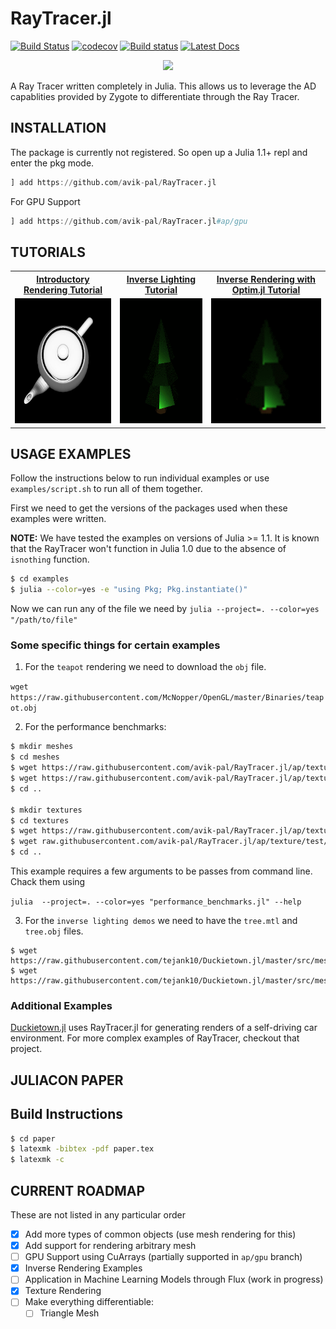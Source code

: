 # RayTracer.jl

[![Build Status](https://travis-ci.com/avik-pal/RayTracer.jl.svg?branch=master)](https://travis-ci.com/avik-pal/RayTracer.jl)
[![codecov](https://codecov.io/gh/avik-pal/RayTracer.jl/branch/master/graph/badge.svg)](https://codecov.io/gh/avik-pal/RayTracer.jl)
[![Build status](https://ci.appveyor.com/api/projects/status/887v1miv7ig4mod2?svg=true)](https://ci.appveyor.com/project/avik-pal/raytracer-jl) 
[![Latest Docs](https://img.shields.io/badge/docs-latest-blue.svg)](https://avik-pal.github.io/RayTracer.jl/dev/)

<p align="center">
    <img src="docs/src/assets/udem1.gif">
</p>

A Ray Tracer written completely in Julia. This allows us to leverage the AD capablities provided
by Zygote to differentiate through the Ray Tracer.

## INSTALLATION

The package is currently not registered. So open up a Julia 1.1+ repl and enter the pkg mode.

```julia
] add https://github.com/avik-pal/RayTracer.jl
```

For GPU Support

```julia
] add https://github.com/avik-pal/RayTracer.jl#ap/gpu
```

## TUTORIALS

<div align="center">
  <table>
    <tr>
      <th style="text-align:center">
        <a href="examples/teapot_rendering.jl">Introductory Rendering Tutorial</a>
      </th>
      <th style="text-align:center">
        <a href="example/inverse_lighting.jl">Inverse Lighting Tutorial</a>
      </th>
      <th style="text-align:center">
        <a href="example/optim_compatibility.jl">Inverse Rendering with Optim.jl Tutorial</a>
      </th>
    </tr>
    <tr>
      <td align="center">
        <a href="examples/teapot_rendering.jl">
          <img border="0" src="paper/images/render/teapot_top.jpg" width="200" height="200">
        </a>
      </td>
      <td align="center">
        <a href="examples/inverse_lighting.jl">
          <img border="0" src="docs/src/assets/inv_lighting.gif" width="200" height="200">
        </a>
      </td>
      <td align="center">
        <a href="examples/optim_compatibility.jl">
          <img border="0" src="docs/src/assets/inv_lighting_optim.gif" width="200" height="200">
        </a>
      </td>
    </tr>
  </table>
</div>

## USAGE EXAMPLES

Follow the instructions below to run individual examples or use
`examples/script.sh` to run all of them together.

First we need to get the versions of the packages used when these
examples were written.

**NOTE:** We have tested the examples on versions of Julia >= 1.1.
          It is known that the RayTracer won't function in Julia 1.0
          due to the absence of `isnothing` function.

```bash
$ cd examples
$ julia --color=yes -e "using Pkg; Pkg.instantiate()"
```

Now we can run any of the file we need by
`julia --project=. --color=yes "/path/to/file"`

### Some specific things for certain examples

1. For the `teapot` rendering we need to download the `obj` file.

`wget https://raw.githubusercontent.com/McNopper/OpenGL/master/Binaries/teapot.obj`

2. For the performance benchmarks:

```bash
$ mkdir meshes
$ cd meshes
$ wget https://raw.githubusercontent.com/avik-pal/RayTracer.jl/ap/texture/test/meshes/sign_yield.obj
$ wget https://raw.githubusercontent.com/avik-pal/RayTracer.jl/ap/texture/test/meshes/sign_yield.mtl1
$ cd ..

$ mkdir textures
$ cd textures
$ wget https://raw.githubusercontent.com/avik-pal/RayTracer.jl/ap/texture/test/textures/wood_osb.jpg
$ wget raw.githubusercontent.com/avik-pal/RayTracer.jl/ap/texture/test/textures/sign_yield.png
$ cd ..
```

This example requires a few arguments to be passes from command line. Chack them using

`julia  --project=. --color=yes "performance_benchmarks.jl" --help`

3. For the `inverse lighting demos` we need to have the `tree.mtl` and `tree.obj` files.

```
$ wget https://raw.githubusercontent.com/tejank10/Duckietown.jl/master/src/meshes/tree.obj 
$ wget https://raw.githubusercontent.com/tejank10/Duckietown.jl/master/src/meshes/tree.mtl
```

### Additional Examples

[Duckietown.jl](https://github.com/tejank10/Duckietown.jl) uses RayTracer.jl for generating renders
of a self-driving car environment. For more complex examples of RayTracer, checkout that project.

## JULIACON PAPER

## Build Instructions

```bash
$ cd paper
$ latexmk -bibtex -pdf paper.tex
$ latexmk -c
```

## CURRENT ROADMAP

These are not listed in any particular order

- [X] Add more types of common objects (use mesh rendering for this)
- [X] Add support for rendering arbitrary mesh
- [ ] GPU Support using CuArrays (partially supported in `ap/gpu` branch)
- [X] Inverse Rendering Examples
- [ ] Application in Machine Learning Models through Flux (work in progress)
- [X] Texture Rendering
- [ ] Make everything differentiable:
  - [ ] Triangle Mesh
